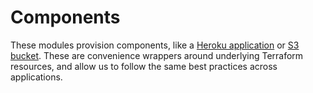 # Components

These modules provision components, like a [Heroku application](https://github.com/DoSomething/infrastructure/tree/main/components/heroku_app) or [S3 bucket](https://github.com/DoSomething/infrastructure/tree/main/components/s3_bucket). These are convenience wrappers around underlying Terraform resources, and allow us to follow the same best practices across applications.